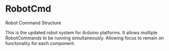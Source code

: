 # RobotCmd
Robot Command Structure

This is the updated robot system for Arduino platforms.
It allows multiple RobotCommands to be running simultaneously.
Allowing focus to remain on functonality for each component.
